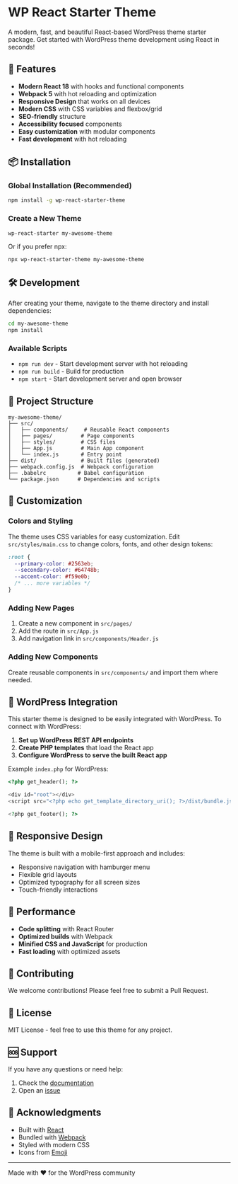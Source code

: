 # WP React Starter Theme

A modern, fast, and beautiful React-based WordPress theme starter package. Get started with WordPress theme development using React in seconds!

## 🚀 Features

- **Modern React 18** with hooks and functional components
- **Webpack 5** with hot reloading and optimization
- **Responsive Design** that works on all devices
- **Modern CSS** with CSS variables and flexbox/grid
- **SEO-friendly** structure
- **Accessibility focused** components
- **Easy customization** with modular components
- **Fast development** with hot reloading

## 📦 Installation

### Global Installation (Recommended)

```bash
npm install -g wp-react-starter-theme
```

### Create a New Theme

```bash
wp-react-starter my-awesome-theme
```

Or if you prefer npx:

```bash
npx wp-react-starter-theme my-awesome-theme
```

## 🛠️ Development

After creating your theme, navigate to the theme directory and install dependencies:

```bash
cd my-awesome-theme
npm install
```

### Available Scripts

- `npm run dev` - Start development server with hot reloading
- `npm run build` - Build for production
- `npm start` - Start development server and open browser

## 📁 Project Structure

```
my-awesome-theme/
├── src/
│   ├── components/     # Reusable React components
│   ├── pages/         # Page components
│   ├── styles/        # CSS files
│   ├── App.js         # Main App component
│   └── index.js       # Entry point
├── dist/              # Built files (generated)
├── webpack.config.js  # Webpack configuration
├── .babelrc          # Babel configuration
└── package.json      # Dependencies and scripts
```

## 🎨 Customization

### Colors and Styling

The theme uses CSS variables for easy customization. Edit `src/styles/main.css` to change colors, fonts, and other design tokens:

```css
:root {
  --primary-color: #2563eb;
  --secondary-color: #64748b;
  --accent-color: #f59e0b;
  /* ... more variables */
}
```

### Adding New Pages

1. Create a new component in `src/pages/`
2. Add the route in `src/App.js`
3. Add navigation link in `src/components/Header.js`

### Adding New Components

Create reusable components in `src/components/` and import them where needed.

## 🔧 WordPress Integration

This starter theme is designed to be easily integrated with WordPress. To connect with WordPress:

1. **Set up WordPress REST API endpoints**
2. **Create PHP templates** that load the React app
3. **Configure WordPress to serve the built React app**

Example `index.php` for WordPress:

```php
<?php get_header(); ?>

<div id="root"></div>
<script src="<?php echo get_template_directory_uri(); ?>/dist/bundle.js"></script>

<?php get_footer(); ?>
```

## 📱 Responsive Design

The theme is built with a mobile-first approach and includes:

- Responsive navigation with hamburger menu
- Flexible grid layouts
- Optimized typography for all screen sizes
- Touch-friendly interactions

## 🚀 Performance

- **Code splitting** with React Router
- **Optimized builds** with Webpack
- **Minified CSS and JavaScript** for production
- **Fast loading** with optimized assets

## 🤝 Contributing

We welcome contributions! Please feel free to submit a Pull Request.

## 📄 License

MIT License - feel free to use this theme for any project.

## 🆘 Support

If you have any questions or need help:

1. Check the [documentation](https://github.com/mdjannatulhasan/wp-react-starter-theme)
2. Open an [issue](https://github.com/mdjannatulhasan/wp-react-starter-theme/issues)

## 🙏 Acknowledgments

- Built with [React](https://reactjs.org/)
- Bundled with [Webpack](https://webpack.js.org/)
- Styled with modern CSS
- Icons from [Emoji](https://emojipedia.org/)

---

Made with ❤️ for the WordPress community
